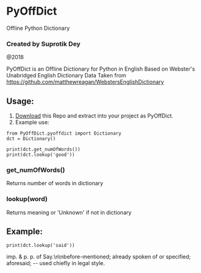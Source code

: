 # PyOffDict
Offline Python Dictionary

### Created by Suprotik Dey
@2018

PyOffDict is an Offline Dictionary for Python in English
Based on Webster's Unabridged English Dictionary
Data Taken from https://github.com/matthewreagan/WebstersEnglishDictionary

## Usage:
1. [Download](https://github.com/sprtkd/PyOffDict/archive/master.zip) this Repo and extract into your project as PyOffDict.
2. Example use:
```
from PyOffDict.pyoffdict import Dictionary
dct = Dictionary()

print(dct.get_numOfWords())
print(dct.lookup('good'))
```
### get_numOfWords()
Returns number of words in dictionary

### lookup(word)
Returns meaning or 'Unknown' if not in dictionary

## Example:
```
print(dct.lookup('said'))
```
imp. & p. p. of Say.\n\nbefore-mentioned; already spoken of or specified; aforesaid; -- used chiefly in legal style.
